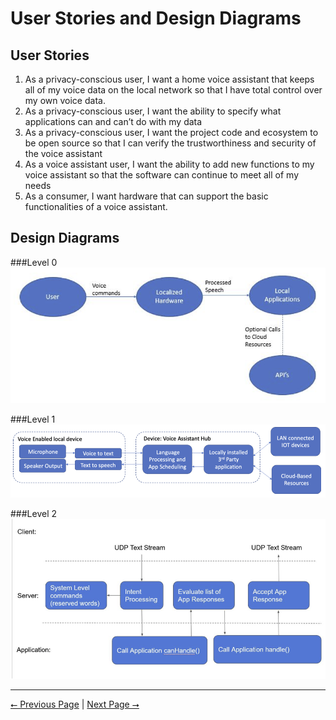 # User Stories and Design Diagrams

## User Stories

1. As a privacy-conscious user, I want a home voice assistant that keeps all of my voice data on the local network so that I have total control over my own voice data.
2. As a privacy-conscious user, I want the ability to specify what applications can and can’t do with my data
3. As a privacy-conscious user, I want the project code and ecosystem to be open source so that I can verify the trustworthiness and security of the voice assistant 
4. As a voice assistant user, I want the ability to add new functions to my voice assistant so that the software can continue to meet all of my needs
5. As a consumer, I want hardware that can support the basic functionalities of a voice assistant.

## Design Diagrams

###Level 0
![Level 0](level0.png)

###Level 1
![Level 1](level1.png)

###Level 2
![Level 2](level2.png)

---

[⭠ Previous Page](03-user-stories-and-design-diagrams.md) | [Next Page ⭢](06-ppt-slideshow.md)
